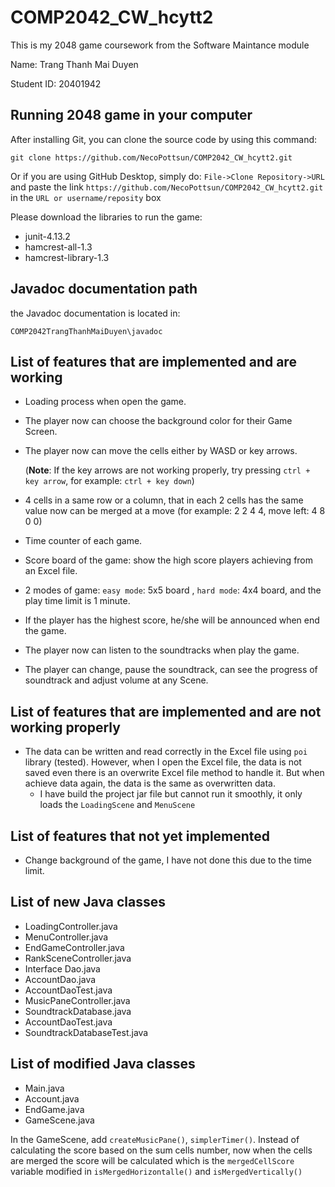 # COMP2042_CW_hcytt2
This is my 2048 game coursework from the Software Maintance module

Name: Trang Thanh Mai Duyen

Student ID: 20401942

## Running 2048 game in your computer 

After installing Git, you can clone the source code by using this command:

``` 
git clone https://github.com/NecoPottsun/COMP2042_CW_hcytt2.git
```
Or if you are using GitHub Desktop, simply do: `File->Clone Repository->URL` and paste the link `https://github.com/NecoPottsun/COMP2042_CW_hcytt2.git` in the `URL or username/reposity` box

Please download the libraries to run the game: 
- junit-4.13.2
- hamcrest-all-1.3
- hamcrest-library-1.3
## Javadoc documentation path

the Javadoc documentation is located in: 
```
COMP2042TrangThanhMaiDuyen\javadoc
```

## List of features that are implemented and are working

- Loading process when open the game.
- The player now can choose the background color for their Game Screen.
- The player now can move the cells either by WASD or key arrows.

  (**Note**: If the key arrows are not working properly, try pressing `ctrl + key arrow`, for example: `ctrl + key down`)
- 4 cells in a same row or a column, that in each 2 cells has the same value now can be merged at a move (for example: 2 2 4 4, move left: 4 8 0 0)
- Time counter of each game.
- Score board of the game: show the high score players achieving from an Excel file.
- 2 modes of game: `easy mode`: 5x5 board , `hard mode`: 4x4 board, and the play time limit is 1 minute.
- If the player has the highest score, he/she will be announced when end the game.
- The player now can listen to the soundtracks when play the game.
- The player can change, pause the soundtrack, can see the progress of soundtrack and adjust volume at any Scene.
## List of features that are implemented and are not working properly

- The data can be written and read correctly in the Excel file using `poi` library (tested). However, when I open the Excel file, the data is not saved even there is an overwrite Excel file method to handle it. But when achieve data again, the data is the same as overwritten data.
  - I have build the project jar file but cannot run it smoothly, it only loads the `LoadingScene` and `MenuScene`

## List of features that not yet implemented

- Change background of the game, I have not done this due to the time limit.

## List of new Java classes

- LoadingController.java
- MenuController.java
- EndGameController.java
- RankSceneController.java
- Interface Dao.java
- AccountDao.java
- AccountDaoTest.java 
- MusicPaneController.java
- SoundtrackDatabase.java
- AccountDaoTest.java
- SoundtrackDatabaseTest.java

## List of modified Java classes 

- Main.java
- Account.java
- EndGame.java
- GameScene.java

In the GameScene, add `createMusicPane()`, `simplerTimer()`.
Instead of calculating the score based on the sum cells number, 
now when the cells are merged the score will be calculated which is the `mergedCellScore` variable modified in 
`isMergedHorizontalle()` and `isMergedVertically()`
